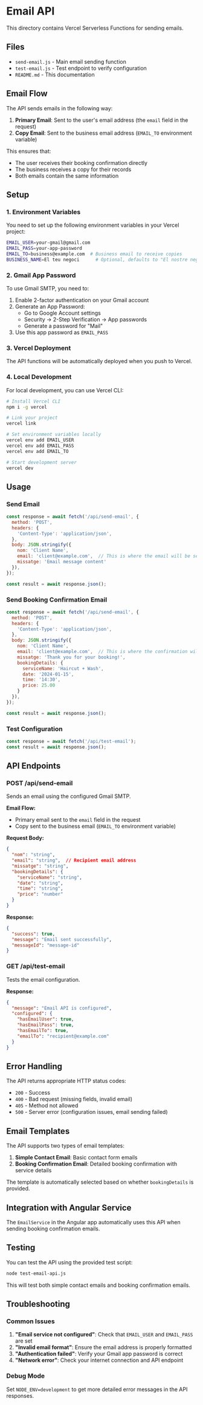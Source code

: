 # Email API

This directory contains Vercel Serverless Functions for sending emails.

## Files

- `send-email.js` - Main email sending function
- `test-email.js` - Test endpoint to verify configuration
- `README.md` - This documentation

## Email Flow

The API sends emails in the following way:

1. **Primary Email**: Sent to the user's email address (the `email` field in the request)
2. **Copy Email**: Sent to the business email address (`EMAIL_TO` environment variable)

This ensures that:
- The user receives their booking confirmation directly
- The business receives a copy for their records
- Both emails contain the same information

## Setup

### 1. Environment Variables

You need to set up the following environment variables in your Vercel project:

```bash
EMAIL_USER=your-gmail@gmail.com
EMAIL_PASS=your-app-password
EMAIL_TO=business@example.com  # Business email to receive copies
BUSINESS_NAME=El teu negoci      # Optional, defaults to "El nostre negoci"
```

### 2. Gmail App Password

To use Gmail SMTP, you need to:

1. Enable 2-factor authentication on your Gmail account
2. Generate an App Password:
   - Go to Google Account settings
   - Security → 2-Step Verification → App passwords
   - Generate a password for "Mail"
3. Use this app password as `EMAIL_PASS`

### 3. Vercel Deployment

The API functions will be automatically deployed when you push to Vercel.

### 4. Local Development

For local development, you can use Vercel CLI:

```bash
# Install Vercel CLI
npm i -g vercel

# Link your project
vercel link

# Set environment variables locally
vercel env add EMAIL_USER
vercel env add EMAIL_PASS
vercel env add EMAIL_TO

# Start development server
vercel dev
```

## Usage

### Send Email

```javascript
const response = await fetch('/api/send-email', {
  method: 'POST',
  headers: {
    'Content-Type': 'application/json',
  },
  body: JSON.stringify({
    nom: 'Client Name',
    email: 'client@example.com',  // This is where the email will be sent
    missatge: 'Email message content'
  }),
});

const result = await response.json();
```

### Send Booking Confirmation Email

```javascript
const response = await fetch('/api/send-email', {
  method: 'POST',
  headers: {
    'Content-Type': 'application/json',
  },
  body: JSON.stringify({
    nom: 'Client Name',
    email: 'client@example.com',  // This is where the confirmation will be sent
    missatge: 'Thank you for your booking!',
    bookingDetails: {
      serviceName: 'Haircut + Wash',
      date: '2024-01-15',
      time: '14:30',
      price: 25.00
    }
  }),
});

const result = await response.json();
```

### Test Configuration

```javascript
const response = await fetch('/api/test-email');
const result = await response.json();
```

## API Endpoints

### POST /api/send-email

Sends an email using the configured Gmail SMTP.

**Email Flow:**
- Primary email sent to the `email` field in the request
- Copy sent to the business email (`EMAIL_TO` environment variable)

**Request Body:**
```json
{
  "nom": "string",
  "email": "string",  // Recipient email address
  "missatge": "string",
  "bookingDetails": {
    "serviceName": "string",
    "date": "string",
    "time": "string",
    "price": "number"
  }
}
```

**Response:**
```json
{
  "success": true,
  "message": "Email sent successfully",
  "messageId": "message-id"
}
```

### GET /api/test-email

Tests the email configuration.

**Response:**
```json
{
  "message": "Email API is configured",
  "configured": {
    "hasEmailUser": true,
    "hasEmailPass": true,
    "hasEmailTo": true,
    "emailTo": "recipient@example.com"
  }
}
```

## Error Handling

The API returns appropriate HTTP status codes:

- `200` - Success
- `400` - Bad request (missing fields, invalid email)
- `405` - Method not allowed
- `500` - Server error (configuration issues, email sending failed)

## Email Templates

The API supports two types of email templates:

1. **Simple Contact Email**: Basic contact form emails
2. **Booking Confirmation Email**: Detailed booking confirmation with service details

The template is automatically selected based on whether `bookingDetails` is provided.

## Integration with Angular Service

The `EmailService` in the Angular app automatically uses this API when sending booking confirmation emails.

## Testing

You can test the API using the provided test script:

```bash
node test-email-api.js
```

This will test both simple contact emails and booking confirmation emails.

## Troubleshooting

### Common Issues

1. **"Email service not configured"**: Check that `EMAIL_USER` and `EMAIL_PASS` are set
2. **"Invalid email format"**: Ensure the email address is properly formatted
3. **"Authentication failed"**: Verify your Gmail app password is correct
4. **"Network error"**: Check your internet connection and API endpoint

### Debug Mode

Set `NODE_ENV=development` to get more detailed error messages in the API responses. 

